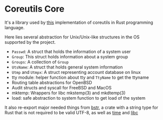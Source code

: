 # Coreutils Core

It's a library used by [this](https://github.com/GrayJack/coreutils) implementation of coreutils in Rust programming language.

Here lies several abstraction for Unix/Unix-like structures in the OS supported by the project.
 * `Passwd`: A struct that holds the information of a system user
 * `Group`: This struct holds information about a system group
 * `Groups`: A collection of `Group`
 * `UtsName`: A struct that holds general system information
 * `Utmp` and `Utmpx`: A struct representing account database on linux
 * tty module: helper function about tty and `TtyName` to get the ttyname
 * Routing table abstractions for OpenBSD
 * Audit structs and syscall for FreeBSD and MacOS
 * mktemp: Wrappers for libc mkstemp(3) and mkdtemp(3)
 * load: safe abstraction to system function to get load of the system

It also re-export major needed things from [bstr](https://github.com/BurntSushi/bstr), a crate with a string type for Rust that is not required to be valid UTF-8, as well as [time](https://github.com/time-rs/time) and [libc](https://github.com/rust-lang/libc)
